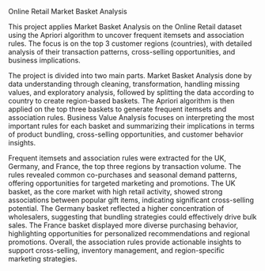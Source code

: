 Online Retail Market Basket Analysis

This project applies Market Basket Analysis on the Online Retail dataset using the Apriori algorithm to uncover frequent itemsets and association rules. The focus is on the top 3 customer regions (countries), with detailed analysis of their transaction patterns, cross-selling opportunities, and business implications.

The project is divided into two main parts. Market Basket Analysis done by data understanding through cleaning, transformation, handling missing values, and exploratory analysis, followed by splitting the data according to country to create region-based baskets. The Apriori algorithm is then applied on the top three baskets to generate frequent itemsets and association rules. Business Value Analysis focuses on interpreting the most important rules for each basket and summarizing their implications in terms of product bundling, cross-selling opportunities, and customer behavior insights.

Frequent itemsets and association rules were extracted for the UK, Germany, and France, the top three regions by transaction volume. The rules revealed common co-purchases and seasonal demand patterns, offering opportunities for targeted marketing and promotions. The UK basket, as the core market with high retail activity, showed strong associations between popular gift items, indicating significant cross-selling potential. The Germany basket reflected a higher concentration of wholesalers, suggesting that bundling strategies could effectively drive bulk sales. The France basket displayed more diverse purchasing behavior, highlighting opportunities for personalized recommendations and regional promotions. Overall, the association rules provide actionable insights to support cross-selling, inventory management, and region-specific marketing strategies.
